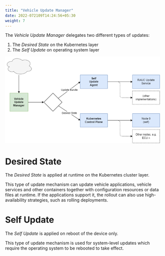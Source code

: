 ```yaml
---
title: "Vehicle Update Manager"
date: 2022-072109T14:24:56+05:30
weight: 7
---
```


The *Vehicle Update Manager* delegates two different types of updates:
1. The *Desired State* on the Kubernetes layer
2. The *Self Update* on operating system layer


![Vehicle Update Manager Architecture Overview](vehicle-update-manager-arch.png)

# Desired State

The *Desired State* is applied at runtime on the Kubernetes cluster layer.

This type of update mechanism can update vehicle applications, vehicle services and other containers together with configuration resources or data files at runtime. If the applications support it, the rollout can also use high-availability strategies, such as rolling deployments.

# Self Update

The *Self Update* is applied on reboot of the device only.

This type of update mechanism is used for system-level updates which require the operating system to be rebooted to take effect.

